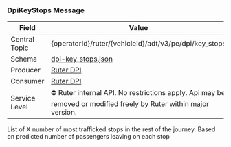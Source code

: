 ### DpiKeyStops Message
| Field         | Value                                                   |
|---------------|---------------------------------------------------------|
| Central Topic | {operatorId}/ruter/{vehicleId}/adt/v3/pe/dpi/key_stops  |
| Schema        | [ dpi-key_stops.json ](json-schemas/pe/dpi/key_stops/dpi-key_stops.json)|
| Producer      | [Ruter DPI](https://github.com/orgs/RuterNo/teams/dpi-team)                                                       |
| Consumer      | [Ruter DPI](https://github.com/orgs/RuterNo/teams/dpi-team)                                                       |
| Service Level | ⛔ Ruter internal API. No restrictions apply. Api may be removed or modified freely by Ruter within major version. |

List of X number of most trafficked stops in the rest of the journey. Based on predicted number of passengers leaving
on each stop

